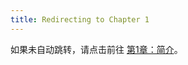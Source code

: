 ```yaml
---
title: Redirecting to Chapter 1
---
```


<script setup>
if (typeof window !== 'undefined') {
  window.location.href = '/chapters/01-introduction'
}
</script>

如果未自动跳转，请点击前往
[第1章：简介](/chapters/01-introduction)。
